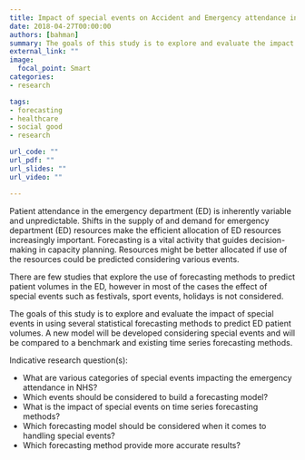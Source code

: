 ```yaml
---
title: Impact of special events on Accident and Emergency attendance in NHS Wales
date: 2018-04-27T00:00:00
authors: [bahman]
summary: The goals of this study is to explore and evaluate the impact of special events such as holidays, weather, festivals and sport events in using several statistical forecasting methods to predict A&E patient volumes. A new model will be developed considering special events and will be compared to a benchmark and existing time series forecasting methods.
external_link: ""
image:
  focal_point: Smart
categories:
- research

tags:
- forecasting
- healthcare
- social good
- research

url_code: ""
url_pdf: ""
url_slides: ""
url_video: ""

---
```


Patient attendance in the emergency department (ED) is inherently variable and unpredictable. Shifts in the supply of and demand for emergency department (ED) resources make the efficient allocation of ED resources increasingly important. Forecasting is a vital activity that guides decision-making in capacity planning.  Resources might be better allocated if use of the resources could be predicted considering various events.

There are few studies that explore the use of forecasting methods to predict patient volumes in the ED, however in most of the cases the effect of special events such as festivals, sport events, holidays is not considered.

The goals of this study is to explore and evaluate the impact of special events in using several statistical forecasting methods to predict ED patient volumes. A new model will be developed considering special events and will be compared to a benchmark and existing time series forecasting methods. 

Indicative research question(s):

* What are various categories of special events impacting the emergency attendance in NHS?
* Which events should be considered to build a forecasting model?
* What is the impact of special events on time series forecasting methods?
* Which forecasting model should be considered when it comes to handling special events?
* Which forecasting method provide more accurate results?
